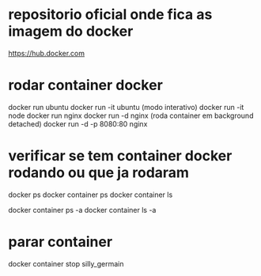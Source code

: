 # repositorio oficial onde fica as imagem do docker
https://hub.docker.com


# rodar container docker
docker run ubuntu
docker run -it ubuntu (modo interativo)
docker run -it node
docker run nginx
docker run -d nginx (roda container em background detached)
docker run -d -p 8080:80 nginx

# verificar se tem container docker rodando ou que ja rodaram
docker ps
docker container ps
docker container ls

docker container ps -a
docker container ls -a

# parar container 
docker container stop silly_germain
